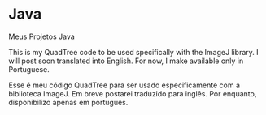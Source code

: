 # Java
Meus Projetos Java

This is my QuadTree code to be used specifically with the ImageJ library.
I will post soon translated into English. For now, I make available only in Portuguese.

Esse é meu código QuadTree para ser usado especificamente com a biblioteca ImageJ.
Em breve postarei traduzido para inglês. Por enquanto, disponibilizo apenas em português.
